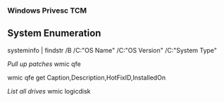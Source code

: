 ### Windows Privesc TCM

## System Enumeration

systeminfo | findstr /B /C:"OS Name" /C:"OS Version" /C:"System Type" 

*Pull up patches*
wmic qfe

wmic qfe get Caption,Description,HotFixID,InstalledOn

*List all drives*
wmic logicdisk
